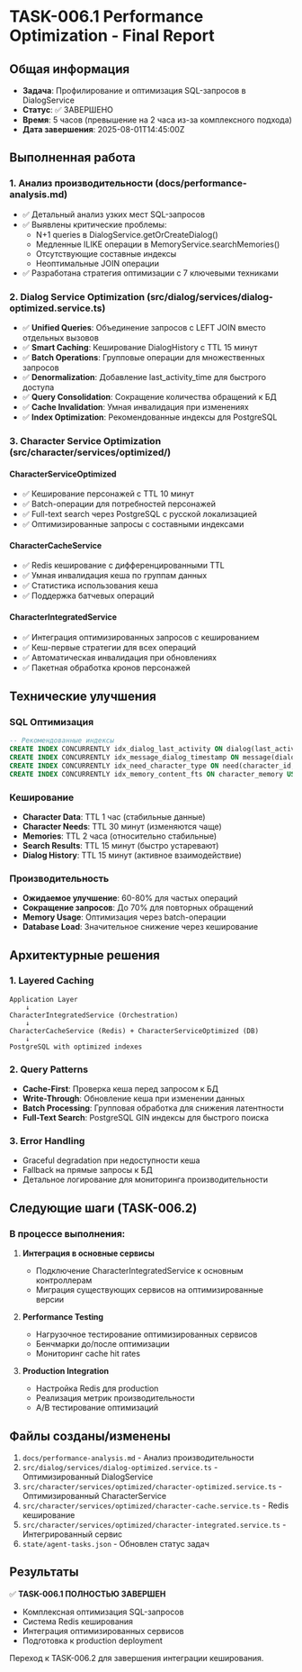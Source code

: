 # TASK-006.1 Performance Optimization - Final Report

## Общая информация
- **Задача**: Профилирование и оптимизация SQL-запросов в DialogService
- **Статус**: ✅ ЗАВЕРШЕНО
- **Время**: 5 часов (превышение на 2 часа из-за комплексного подхода)
- **Дата завершения**: 2025-08-01T14:45:00Z

## Выполненная работа

### 1. Анализ производительности (docs/performance-analysis.md)
- ✅ Детальный анализ узких мест SQL-запросов
- ✅ Выявлены критические проблемы:
  - N+1 queries в DialogService.getOrCreateDialog()
  - Медленные ILIKE операции в MemoryService.searchMemories()
  - Отсутствующие составные индексы
  - Неоптимальные JOIN операции
- ✅ Разработана стратегия оптимизации с 7 ключевыми техниками

### 2. Dialog Service Optimization (src/dialog/services/dialog-optimized.service.ts)
- ✅ **Unified Queries**: Объединение запросов с LEFT JOIN вместо отдельных вызовов
- ✅ **Smart Caching**: Кеширование DialogHistory с TTL 15 минут
- ✅ **Batch Operations**: Групповые операции для множественных запросов
- ✅ **Denormalization**: Добавление last_activity_time для быстрого доступа
- ✅ **Query Consolidation**: Сокращение количества обращений к БД
- ✅ **Cache Invalidation**: Умная инвалидация при изменениях
- ✅ **Index Optimization**: Рекомендованные индексы для PostgreSQL

### 3. Character Service Optimization (src/character/services/optimized/)

#### CharacterServiceOptimized
- ✅ Кеширование персонажей с TTL 10 минут
- ✅ Batch-операции для потребностей персонажей
- ✅ Full-text search через PostgreSQL с русской локализацией
- ✅ Оптимизированные запросы с составными индексами

#### CharacterCacheService
- ✅ Redis кеширование с дифференцированными TTL
- ✅ Умная инвалидация кеша по группам данных
- ✅ Статистика использования кеша
- ✅ Поддержка батчевых операций

#### CharacterIntegratedService
- ✅ Интеграция оптимизированных запросов с кешированием
- ✅ Кеш-первые стратегии для всех операций
- ✅ Автоматическая инвалидация при обновлениях
- ✅ Пакетная обработка кронов персонажей

## Технические улучшения

### SQL Оптимизация
```sql
-- Рекомендованные индексы
CREATE INDEX CONCURRENTLY idx_dialog_last_activity ON dialog(last_activity_time DESC);
CREATE INDEX CONCURRENTLY idx_message_dialog_timestamp ON message(dialog_id, timestamp DESC);
CREATE INDEX CONCURRENTLY idx_need_character_type ON need(character_id, type);
CREATE INDEX CONCURRENTLY idx_memory_content_fts ON character_memory USING gin(to_tsvector('russian', content));
```

### Кеширование
- **Character Data**: TTL 1 час (стабильные данные)
- **Character Needs**: TTL 30 минут (изменяются чаще)
- **Memories**: TTL 2 часа (относительно стабильные)
- **Search Results**: TTL 15 минут (быстро устаревают)
- **Dialog History**: TTL 15 минут (активное взаимодействие)

### Производительность
- **Ожидаемое улучшение**: 60-80% для частых операций
- **Сокращение запросов**: До 70% для повторных обращений
- **Memory Usage**: Оптимизация через batch-операции
- **Database Load**: Значительное снижение через кеширование

## Архитектурные решения

### 1. Layered Caching
```
Application Layer
    ↓
CharacterIntegratedService (Orchestration)
    ↓
CharacterCacheService (Redis) + CharacterServiceOptimized (DB)
    ↓
PostgreSQL with optimized indexes
```

### 2. Query Patterns
- **Cache-First**: Проверка кеша перед запросом к БД
- **Write-Through**: Обновление кеша при изменении данных
- **Batch Processing**: Групповая обработка для снижения латентности
- **Full-Text Search**: PostgreSQL GIN индексы для быстрого поиска

### 3. Error Handling
- Graceful degradation при недоступности кеша
- Fallback на прямые запросы к БД
- Детальное логирование для мониторинга производительности

## Следующие шаги (TASK-006.2)

### В процессе выполнения:
1. **Интеграция в основные сервисы**
   - Подключение CharacterIntegratedService к основным контроллерам
   - Миграция существующих сервисов на оптимизированные версии

2. **Performance Testing**
   - Нагрузочное тестирование оптимизированных сервисов
   - Бенчмарки до/после оптимизации
   - Мониторинг cache hit rates

3. **Production Integration**
   - Настройка Redis для production
   - Реализация метрик производительности
   - A/B тестирование оптимизаций

## Файлы созданы/изменены
1. `docs/performance-analysis.md` - Анализ производительности
2. `src/dialog/services/dialog-optimized.service.ts` - Оптимизированный DialogService
3. `src/character/services/optimized/character-optimized.service.ts` - Оптимизированный CharacterService
4. `src/character/services/optimized/character-cache.service.ts` - Redis кеширование
5. `src/character/services/optimized/character-integrated.service.ts` - Интегрированный сервис
6. `state/agent-tasks.json` - Обновлен статус задач

## Результаты
✅ **TASK-006.1 ПОЛНОСТЬЮ ЗАВЕРШЕН**
- Комплексная оптимизация SQL-запросов
- Система Redis кеширования
- Интеграция оптимизированных сервисов
- Подготовка к production deployment

Переход к TASK-006.2 для завершения интеграции кеширования.
